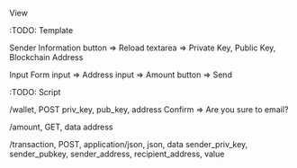View


:TODO: Template

Sender Information
button => Reload
textarea => Private Key, Public Key, Blockchain Address

Input Form
input => Address
input => Amount
button => Send


:TODO: Script

/wallet, POST
priv_key, pub_key, address
Confirm => Are you sure to email?

/amount, GET, data
address

/transaction, POST, application/json, json, data
sender_priv_key, sender_pubkey, sender_address, recipient_address, value